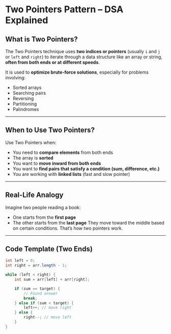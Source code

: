 #  Two Pointers Pattern – DSA Explained

## What is Two Pointers?

The Two Pointers technique uses **two indices or pointers** (usually `i` and `j` or `left` and `right`) to iterate through a data structure like an array or string, **often from both ends or at different speeds**.

It is used to **optimize brute-force solutions**, especially for problems involving:
- Sorted arrays
- Searching pairs
- Reversing
- Partitioning
- Palindromes

---

##  When to Use Two Pointers?

Use Two Pointers when:
- You need to **compare elements** from both ends
- The array is **sorted**
- You want to **move inward from both ends**
- You want to **find pairs that satisfy a condition (sum, difference, etc.)**
- You are working with **linked lists** (fast and slow pointer)

---

## Real-Life Analogy

Imagine two people reading a book:
- One starts from the **first page**
- The other starts from the **last page**
They move toward the middle based on certain conditions. That’s how two pointers work.

---

##  Code Template (Two Ends)

```java
int left = 0;
int right = arr.length - 1;

while (left < right) {
    int sum = arr[left] + arr[right];

    if (sum == target) {
        // Found answer
        break;
    } else if (sum < target) {
        left++; // move right
    } else {
        right--; // move left
    }
}
